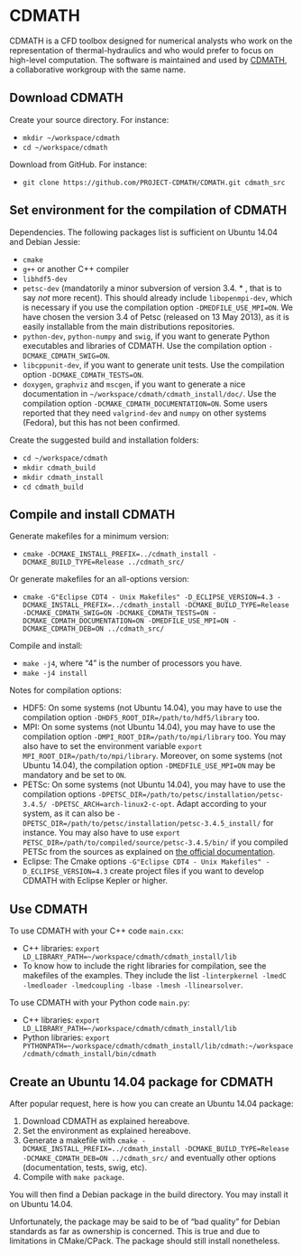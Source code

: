 CDMATH
======

CDMATH is a CFD toolbox designed for numerical analysts who work on the representation of thermal-hydraulics and who would prefer to focus on high-level computation. The software is maintained and used by [CDMATH](http://cdmath.jimdo.com), a collaborative workgroup with the same name.


Download CDMATH
---------------
Create your source directory. For instance:
* `mkdir ~/workspace/cdmath`
* `cd ~/workspace/cdmath`

Download from GitHub. For instance:
* `git clone https://github.com/PROJECT-CDMATH/CDMATH.git cdmath_src`


Set environment for the compilation of CDMATH
---------------------------------------------
Dependencies. The following packages list is sufficient on Ubuntu 14.04 and Debian Jessie:
 - `cmake`
 - `g++` or another C++ compiler
 - `libhdf5-dev`
 - `petsc-dev` (mandatorily a minor subversion of version 3.4. * , that is to say *not* more recent). This should already include `libopenmpi-dev`, which is necessary if you use the compilation option `-DMEDFILE_USE_MPI=ON`. We have chosen the version 3.4 of Petsc (released on 13 May 2013), as it is easily installable from the main distributions repositories.
 - `python-dev`, `python-numpy` and `swig`, if you want to generate Python executables and libraries of CDMATH. Use the compilation option `-DCMAKE_CDMATH_SWIG=ON`.
 - `libcppunit-dev`, if you want to generate unit tests. Use the compilation option `-DCMAKE_CDMATH_TESTS=ON`.
 - `doxygen`, `graphviz` and `mscgen`, if you want to generate a nice documentation in `~/workspace/cdmath/cdmath_install/doc/`. Use the compilation option `-DCMAKE_CDMATH_DOCUMENTATION=ON`.
Some users reported that they need `valgrind-dev` and `numpy` on other systems (Fedora), but this has not been confirmed.

Create the suggested build and installation folders:
* `cd ~/workspace/cdmath`
* `mkdir cdmath_build`
* `mkdir cdmath_install`
* `cd cdmath_build`


Compile and install CDMATH
--------------------------
Generate makefiles for a minimum version:
* `cmake -DCMAKE_INSTALL_PREFIX=../cdmath_install -DCMAKE_BUILD_TYPE=Release ../cdmath_src/`

Or generate makefiles for an all-options version:
* `cmake -G"Eclipse CDT4 - Unix Makefiles" -D_ECLIPSE_VERSION=4.3 -DCMAKE_INSTALL_PREFIX=../cdmath_install -DCMAKE_BUILD_TYPE=Release -DCMAKE_CDMATH_SWIG=ON -DCMAKE_CDMATH_TESTS=ON -DCMAKE_CDMATH_DOCUMENTATION=ON -DMEDFILE_USE_MPI=ON -DCMAKE_CDMATH_DEB=ON ../cdmath_src/`

Compile and install:
* `make -j4`, where “4” is the number of processors you have.
* `make -j4 install`

Notes for compilation options:
* HDF5: On some systems (not Ubuntu 14.04), you may have to use the compilation option `-DHDF5_ROOT_DIR=/path/to/hdf5/library` too.
* MPI: On some systems (not Ubuntu 14.04), you may have to use the compilation option `-DMPI_ROOT_DIR=/path/to/mpi/library` too. You may also have to set the environment variable `export MPI_ROOT_DIR=/path/to/mpi/library`. Moreover, on some systems (not Ubuntu 14.04), the compilation option `-DMEDFILE_USE_MPI=ON` may be mandatory and be set to `ON`.
* PETSc: On some systems (not Ubuntu 14.04), you may have to use the compilation options `-DPETSC_DIR=/path/to/petsc/installation/petsc-3.4.5/ -DPETSC_ARCH=arch-linux2-c-opt`. Adapt according to your system, as it can also be `-DPETSC_DIR=/path/to/petsc/installation/petsc-3.4.5_install/` for instance. You may also have to use `export PETSC_DIR=/path/to/compiled/source/petsc-3.4.5/bin/` if you compiled PETSc from the sources as explained on [the official documentation](http://www.mcs.anl.gov/petsc/documentation/installation.html).
* Eclipse: The Cmake options `-G"Eclipse CDT4 - Unix Makefiles" -D_ECLIPSE_VERSION=4.3` create project files if you want to develop CDMATH with Eclipse Kepler or higher.


Use CDMATH
----------
To use CDMATH with your C++ code `main.cxx`:
 * C++ libraries: `export LD_LIBRARY_PATH=~/workspace/cdmath/cdmath_install/lib`
 * To know how to include the right libraries for compilation, see the makefiles of the examples. They include the list `-linterpkernel -lmedC -lmedloader -lmedcoupling -lbase -lmesh -llinearsolver`.

To use CDMATH with your Python code `main.py`:
 * C++ libraries: `export LD_LIBRARY_PATH=~/workspace/cdmath/cdmath_install/lib`
 * Python libraries: `export PYTHONPATH=~/workspace/cdmath/cdmath_install/lib/cdmath:~/workspace/cdmath/cdmath_install/bin/cdmath`


Create an Ubuntu 14.04 package for CDMATH
-----------------------------------------
After popular request, here is how you can create an Ubuntu 14.04 package:

1. Download CDMATH as explained hereabove.
2. Set the environment as explained hereabove.
3. Generate a makefile with `cmake -DCMAKE_INSTALL_PREFIX=../cdmath_install -DCMAKE_BUILD_TYPE=Release -DCMAKE_CDMATH_DEB=ON ../cdmath_src/` and eventually other options (documentation, tests, swig, etc).
4. Compile with `make package`.

You will then find a Debian package in the build directory. You may install it on Ubuntu 14.04.

Unfortunately, the package may be said to be of “bad quality” for Debian standards as far as ownership is concerned. This is true and due to limitations in CMake/CPack. The package should still install nonetheless.

